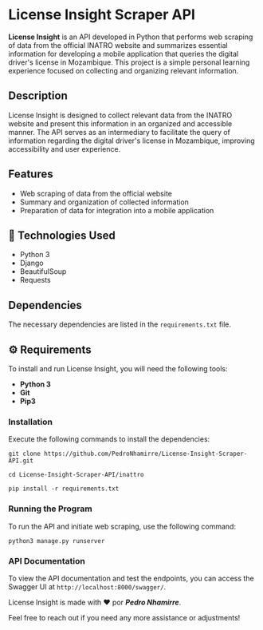 # License Insight Scraper API

**License Insight** is an API developed in Python that performs web scraping of data from the official INATRO website and summarizes essential information for developing a mobile application that queries the digital driver's license in Mozambique. This project is a simple personal learning experience focused on collecting and organizing relevant information.

## Description

License Insight is designed to collect relevant data from the INATRO website and present this information in an organized and accessible manner. The API serves as an intermediary to facilitate the query of information regarding the digital driver's license in Mozambique, improving accessibility and user experience.

## Features

- Web scraping of data from the official website
- Summary and organization of collected information
- Preparation of data for integration into a mobile application

## 🚀 Technologies Used

- Python 3
- Django
- BeautifulSoup
- Requests

## Dependencies

The necessary dependencies are listed in the `requirements.txt` file.

## ⚙️ Requirements

To install and run License Insight, you will need the following tools:

- **Python 3**
- **Git**
- **Pip3**

### Installation

Execute the following commands to install the dependencies:

```
git clone https://github.com/PedroNhamirre/License-Insight-Scraper-API.git
```

```
cd License-Insight-Scraper-API/inattro
```
```
pip install -r requirements.txt
```
### Running the Program

To run the API and initiate web scraping, use the following command:

```
python3 manage.py runserver
```

### API Documentation

To view the API documentation and test the endpoints, you can access the Swagger UI at `http://localhost:8000/swagger/`.

License Insight is made with ❤️ por ***Pedro Nhamirre***.

Feel free to reach out if you need any more assistance or adjustments!